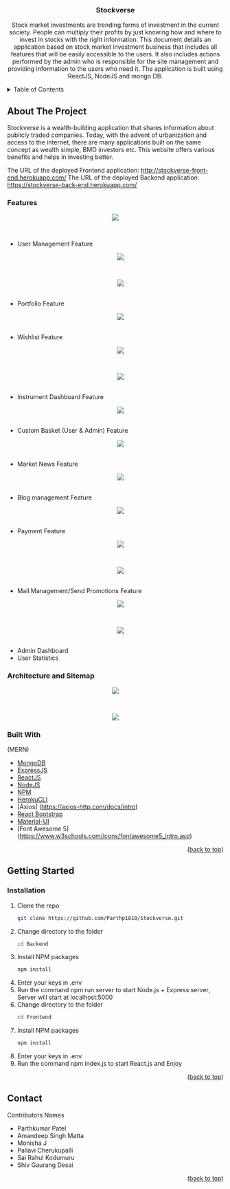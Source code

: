 <div id="top"></div>

<br />
<div align="center">
  
<h3 align="center">Stockverse</h3>

  <p align="center">
    Stock market investments are trending forms of investment in the current society. People can multiply their profits by just knowing how and where to invest in stocks with the right information. This document details an application based on stock market investment business that includes all features that will be easily accessible to the users. It also includes actions performed by the admin who is responsible for the site management and providing information to the users who need it. The application is built using ReactJS, NodeJS and mongo DB.
  </p>
</div>



<!-- TABLE OF CONTENTS -->
<details>
  <summary>Table of Contents</summary>
  <ol>
    <li>
      <a href="#about-the-project">About The Project</a>
      <ul>
		<li><a href="#features">Features</a></li>
		<li><a href="#architecture-and-sitemap">Architecture and Sitemap</a></li>
        <li><a href="#built-with">Built With</a></li>
      </ul>
    </li>
    <li>
      <a href="#getting-started">Getting Started</a>
      <ul>
        <li><a href="#installation">Installation</a></li>
      </ul>
    </li>
    <li><a href="#contact">Contact</a></li>
  </ol>
</details>



<!-- ABOUT THE PROJECT -->
## About The Project

Stockverse is a wealth-building application that shares information about publicly traded companies. Today, with the advent of urbanization and access to the internet, there are many applications built on the same concept as wealth simple, BMO investors etc. This website offers various benefits and helps in investing better.
	
The URL of the deployed Frontend application: http://stockverse-front-end.herokuapp.com/
The URL of the deployed Backend application: https://stockverse-back-end.herokuapp.com/
### Features

<p align="center">
	<img src="images/Dashboard.jpg"> 
</p>
<br />

* User Management Feature
	<p align="center">
		<img src="images/1.jpg"> 
	</p>
	<br />
	<p align="center">
		<img src="images/6.jpg"> 
	</p>
	<br />
* Portfolio Feature
	<p align="center">
		<img src="images/7.jpg"> 
	</p>
	<br />
* Wishlist Feature
	<p align="center">
		<img src="images/8.jpg"> 
	</p>
	<br />
	<p align="center">
		<img src="images/9.jpg"> 
	</p>
	<br />
* Instrument Dashboard Feature
	<p align="center">
		<img src="images/10.jpg"> 
	</p>
	<br />
* Custom Basket (User & Admin) Feature
	<p align="center">
		<img src="images/11.jpg"> 
	</p>
	<br />
* Market News Feature
	<p align="center">
		<img src="images/12.jpg"> 
	</p>
	<br />
* Blog management Feature
	<p align="center">
		<img src="images/13.jpg"> 
	</p>
	<br />
* Payment Feature
	<p align="center">
		<img src="images/14.jpg"> 
	</p>
	<br />
	<p align="center">
		<img src="images/15.jpg"> 
	</p>
	<br />
* Mail Management/Send Promotions Feature
	<p align="center">
		<img src="images/16.jpg"> 
	</p>
	<br />
	<p align="center">
		<img src="images/17.jpg"> 
	</p>
	<br />
* Admin Dashboard
* User Statistics


### Architecture and Sitemap

<p align="center">
    <img src="images/Architecture.jpg"> 
</p>
<br />
<p align="center">
    <img src="images/Sitemap.jpg"> 
</p>

### Built With

(MERN)
* [MongoDB](https://www.mongodb.com/)
* [ExpressJS](https://expressjs.com/)
* [ReactJS](https://reactjs.org/)
* [NodeJS](https://nodejs.org/)
* [NPM](https://docs.npmjs.com/downloading-and-installing-node-js-and-npm)
* [HerokuCLI](https://devcenter.heroku.com/articles/heroku-cli)
* [Axios] (https://axios-http.com/docs/intro)
* [React Bootstrap](https://remotestack.io/react-bootstrap-login-register-ui-templates/)
* [Material-UI](https://mui.com/)
* [Font Awesome 5] (https://www.w3schools.com/icons/fontawesome5_intro.asp)

<p align="right">(<a href="#top">back to top</a>)</p>


<!-- GETTING STARTED -->
## Getting Started

### Installation

1. Clone the repo
   ```sh
   git clone https://github.com/Parthp1810/Stockverse.git
   ```
2. Change directory to the folder
   ```sh
   cd Backend
   ```
3. Install NPM packages
   ```sh
   npm install
   ```
3. Enter your keys in .env
4. Run the command npm run server to start Node.js + Express server, Server will start at localhost:5000
5. Change directory to the folder
   ```sh
   cd Frontend
   ```
6. Install NPM packages
   ```sh
   npm install
   ```
7. Enter your keys in .env
8. Run the command npm index.js to start React.js and Enjoy
   
<p align="right">(<a href="#top">back to top</a>)</p>



<!-- CONTACT -->
## Contact

Contributors Names

* Parthkumar Patel
* Amandeep Singh Matta
* Monisha J
* Pallavi Cherukupalli
* Sai Rahul Kodumuru
* Shiv Gaurang Desai

<p align="right">(<a href="#top">back to top</a>)</p>

